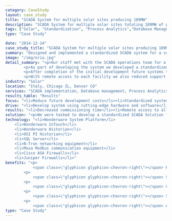 ```yaml
---
category: CaseStudy
layout: case_study
title: "SCADA System for multiple solar sites producing 109MW"
description: "SCADA System for multiple solar sites totaling 109MW of power output."
tags: ["Solar", "Standardization", "Process Analytics","Database Management", "Process Historian", "Infrastructure","Remote Support","HMI", "SCADA", "Process Control"]
type: "Case Study"

date: "2014-12-14"
case_study_title: "SCADA System for multiple solar sites producing 109MW"
summary: "Designed and implemented a standardized SCADA system for a solar power generation company put into use at multiple facilities generating 109MW of total power."
image: "/img/oria.jpg"
detail_summary: "<p>Our staff met with the SCADA operations team for a large solar power provider to discuss a standardized system built using Wonderware System Platform. The goal was to build objects for the various pieces of equipment at a solar plant, inverters, breakers, power meters, etc., to enable rapid deployment of SCADA systems for new facilities.</p>
		<p>As part of developing the system we developed a standardized naming convention for the facilities and all of the datapoints to allow a script to populate a centralized OSI PI Historian with data from each facility.</p>
		<p>After completion of the initial development future systems took less time as the SCADA system was built using existing objects and commissioning was basically complete after I/O and communication verifications.</p>
		<p>With remote access to each facility we also reduced support time and costs by allowing our staff to login to each system to make any neccessary modifications, including updating older facilities with any objects developed for newer facilities.</p>"
industry: "Solar"
location: "Italy, Chicago IL, Denver CO"
services: "SCADA implementation, Database management, Process Analytics"
results_table: "Results"
focus: "<li>Reduce future development costs</li><li>Standardized systems</li><li>Automated data analysis</li>"
drive: "<li>Develop system using cutting-edge hardware and software</li><li>Implement system and train personnel on its operation</li><li>Reduce overhead costs for data analysis</li>"
results: "<li>Decreased commissioning time</li><li>Remote access to all facilities</li><li>Increased data visibility</li>"
solution: "<p>We were tasked to develop a standardized SCADA Solution for a leading solar power provider. They had advanced data reporting and analytics requirements, a need for remote monitoring and management of their facilities, and wanted to reduce commission times on new facilities due to a period of rapid growth.</p><p>We worked with their data management team to define naming conventions and develop a standard set of data points to be used across various types of solar generation equipment. This included interfaces to power meters in different countries with different utility reporting requirements.</p><p>After developing the SCADA system and implementing it at each of the facilities the plant operators were able to use a familiar interface at each facility to monitor and control power generation remotely.</p><p>Data from each facility was automatically sent to their corporate level OSI PI Historian along with reports for daily generation, system alarms and upsets, as well as operator logs for each facility.</p>"
technology: "<li>Wonderware System Platform</li>
	<li>Wonderware InTouch</li>
	<li>Wonderware Historian</li>
	<li>OSI PI Historian</li>
	<li>SQL Server</li>
	<li>N-Tron networking equipment</li>
	<li>Moxa Modbus communication equipment</li>
	<li>Cisco ASA Firewalls</li>
	<li>Juniper Firewalls</li>"
benefits: "<p>
	        <span class=\"glyphicon glyphicon-chevron-right\"></span> Reduced development time for future plants</p>
	    <p>
	     	<span class=\"glyphicon glyphicon-chevron-right\"></span> Standardized graphics, data structures and network topologies reduced maintenance and training requirements for future plants</p>
	    <p>
	        <span class=\"glyphicon glyphicon-chevron-right\"></span> Changes to the system at newer facilities could easily be pushed out to all existing facilities</p>
	    <p>
			<span class=\"glyphicon glyphicon-chevron-right\"></span> Systems could be operated and maintained remotely</p>
		<p>
			<span class=\"glyphicon glyphicon-chevron-right\"></span> Automated reporting for power production, billing and plant performance including alarms</p>"
type: "Case Study"
---
```



